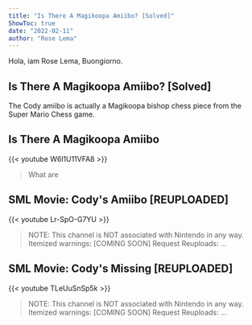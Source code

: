 ```yaml
---
title: "Is There A Magikoopa Amiibo? [Solved]"
ShowToc: true 
date: "2022-02-11"
author: "Rose Lema" 
---
```


Hola, iam Rose Lema, Buongiorno.
## Is There A Magikoopa Amiibo? [Solved]
The Cody amiibo is actually a Magikoopa bishop chess piece from the Super Mario Chess game.

## Is There A Magikoopa Amiibo
{{< youtube W6l1U11VFA8 >}}
>What are 

## SML Movie: Cody's Amiibo [REUPLOADED]
{{< youtube Lr-SpO-G7YU >}}
>NOTE: This channel is NOT associated with Nintendo in any way. Itemized warnings: [COMING SOON] Request Reuploads: ...

## SML Movie: Cody's Missing [REUPLOADED]
{{< youtube TLeUuSnSp5k >}}
>NOTE: This channel is NOT associated with Nintendo in any way. Itemized warnings: [COMING SOON] Request Reuploads: ...

